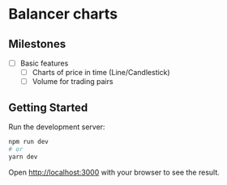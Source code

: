 # Balancer charts

## Milestones

- [ ] Basic features
  - [ ] Charts of price in time (Line/Candlestick)
  - [ ] Volume for trading pairs

## Getting Started

Run the development server:

```bash
npm run dev
# or
yarn dev
```

Open [http://localhost:3000](http://localhost:3000) with your browser to see the result.
